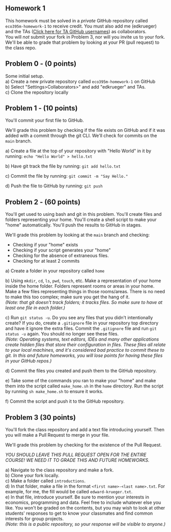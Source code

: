 ## Homework 1
This homework must be solved in a _private_ GitHub repository called `eco395m-homework-1` to receive credit. You must also add me (edkrueger) and the TAs ([Click here for TA GitHub usernames](/ta-githubs.txt)) as collaborators.  
You will _not_ submit your fork in Problem 3, nor will you invite us to your fork. We'll be able to grade that problem by looking at your PR (pull request) to the class repo.

## Problem 0 - (0 points)
Some initial setup.  
a) Create a new private repository called `eco395m-homework-1` on GitHub  
b) Select "Settings>Collaborators>" and add "edkrueger" and TAs.  
c) Clone the repository locally  

## Problem 1 - (10 points)
You'll commit your first file to GitHub.  

We'll grade this problem by checking if the file exists on GitHub and if it was added with a commit through the git CLI. We'll check for commits on the `main` branch.

a) Create a file at the top of your repository with "Hello World" in it by running: `echo "Hello World" > hello.txt`  

b) Have git track the file by running:  `git add hello.txt`  

c) Commit the file by running: `git commit -m "Say Hello."`  

d) Push the file to GitHub by running: `git push`  

## Problem 2 - (60 points)
You'll get used to using bash and git in this problem. You'll create files and folders representing your home. You'll create a shell script to make your "home" automatically. You'll push the results to GitHub in stages.  

We'll grade this problem by looking at the `main` branch and checking:
* Checking if your "home" exists
* Checking if your script generates your "home"
* Checking for the absence of extraneous files.
* Checking for at least 2 commits

a) Create a folder in your repository called `home`  

b) Using `mkdir`, `cd`, `ls`, `pwd`, `touch`, etc. Make a representation of your home inside the home folder. Folders represent rooms or areas in your home. Make a few files representing things in those rooms/areas. There is no need to make this too complex; make sure you get the hang of it.  
_(Note: that git doesn't track folders; it tracks files. So make sure to have at least one file in each folder.)_  

c) Run `git status -u`. Do you see any files that you didn't intentionally create? If you do, create a `.gitignore` file in your repository top directory and have it ignore the extra files. Commit the `.gitignore` file and run `git status -u` again. You should no longer see these files.  
_(Note: Operating systems, text editors, IDEs and many other applications create hidden files that store their configuration in files. These files all relate to your local machines, and it's considered bad practice to commit these to git. In this and future homeworks, you will lose points for having these files in your GitHub repos.)_  

d) Commit the files you created and push them to the GitHub repository.  

e) Take some of the commands you ran to make your "home" and make them into the script called `make_home.sh` in the `home` directory. Run the script by running `sh make_home.sh` to ensure it works.  

f) Commit the script and push it to the GitHub repository.  

## Problem 3 (30 points)

You'll fork the class repository and add a text file introducing yourself. Then you will make a Pull Request to merge in your file.  

We'll grade this problem by checking for the existence of the Pull Request.  

_*YOU SHOULD LEAVE THIS PULL REQUEST OPEN FOR THE ENTIRE COURSE! WE NEED IT TO GRADE THIS AND FUTURE HOMEWORKS.*_

a) Navigate to the class repository and make a fork.  
b) Clone your fork locally.  
c) Make a folder called `introductions`.  
d) In that folder, make a file in the format `<first name>-<last name>.txt`. For example, for me, the fill would be called `edward-krueger.txt`.  
e) In that file, introduce yourself. Be sure to mention your interests in economics, programming and data. Feel free to include whatever else you like. You won't be graded on the contents, but you may wish to look at other students' responses to get to know your classmates and find common interests for group projects.  
_(Note: this is a public repository, so your response will be visible to anyone.)_  
